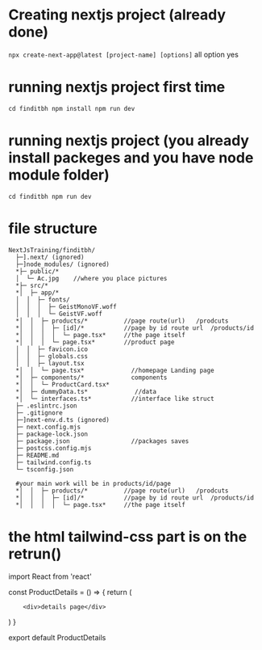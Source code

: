 # Creating nextjs project (already done)
 `
 npx create-next-app@latest [project-name] [options]
 `
 all option yes

 # running nextjs project first time
  `
  cd finditbh
  npm install
  npm run dev
  `

  # running nextjs project (you already install packeges and you have node module folder)

  `
  cd finditbh
  npm run dev
  `

# file structure
```
NextJsTraining/finditbh/
  ├─].next/ (ignored)
  ├─]node_modules/ (ignored)         
  *├─ public/*
  │  └─ Ac.jpg    //where you place pictures
  *├─ src/*
  *│  ├─ app/*
  │  │  ├─ fonts/
  │  │  │  ├─ GeistMonoVF.woff
  │  │  │  └─ GeistVF.woff
  *│  │  ├─ products/*          //page route(url)   /prodcuts
  *│  │  │  ├─ [id]/*           //page by id route url  /products/id
  *│  │  │  │  └─ page.tsx*     //the page itself
  *│  │  │  └─ page.tsx*        //product page
  │  │  ├─ favicon.ico
  │  │  ├─ globals.css
  │  │  ├─ layout.tsx
  *│  │  └─ page.tsx*             //homepage Landing page
  *│  ├─ components/*             components
  *│  │  └─ ProductCard.tsx*
  *│  ├─ dummyData.ts*             //data
  *│  └─ interfaces.ts*           //interface like struct
  ├─ .eslintrc.json
  ├─ .gitignore
  ├─]next-env.d.ts (ignored)
  ├─ next.config.mjs
  ├─ package-lock.json
  ├─ package.json                 //packages saves           
  ├─ postcss.config.mjs
  ├─ README.md
  ├─ tailwind.config.ts
  └─ tsconfig.json

  #your main work will be in products/id/page
  *│  │  ├─ products/*          //page route(url)   /prodcuts
  *│  │  │  ├─ [id]/*           //page by id route url  /products/id
  *│  │  │  │  └─ page.tsx*     //the page itself
```

 # the html tailwind-css part is on the retrun()
  
import React from 'react'

const ProductDetails = () => {
  return (
    
        <div>details page</div>
  
  )
}

export default ProductDetails



